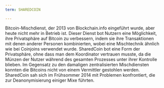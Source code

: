 ```yaml
---
term: SHAREDCOIN

---
```

Bitcoin-Mischdienst, der 2013 von Blockchain.info eingeführt wurde, aber heute nicht mehr in Betrieb ist. Dieser Dienst bot Nutzern eine Möglichkeit, ihre Privatsphäre auf Bitcoin zu verbessern, indem sie ihre Transaktionen mit denen anderer Personen kombinierten, wobei eine Mischtechnik ähnlich wie bei Coinjoins verwendet wurde. SharedCoin bot eine Form der Privatsphäre, ohne dass man dem Koordinator vertrauen musste, da die Münzen der Nutzer während des gesamten Prozesses unter ihrer Kontrolle blieben. Im Gegensatz zu den damaligen zentralisierten Mischdiensten konnten die Bitcoins nicht von einem Vermittler gestohlen werden. SharedCoin sah sich im Frühsommer 2014 mit Problemen konfrontiert, die zur Deanonymisierung einiger Mixe führten.